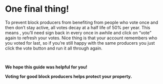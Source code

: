 One **final thing!**
===

To prevent block producers from benefiting from people who vote once and then don’t stay active, all votes decay at a half life of 50% per year. This means , you’ll need sign back in every once in awhile and click on “vote” again to refresh your votes. Nice thing is that your account remembers who you voted for last, so if you’re still happy with the same producers you just click the vote button and run it all through again.

<br>

**We hope this guide was helpful for you!**

**Voting for good block producers helps protect your property.**